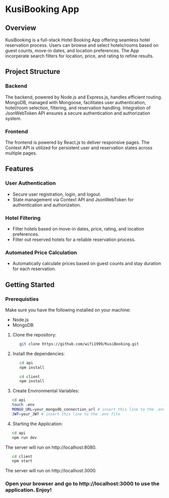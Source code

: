 # KusiBooking App

## Overview 

KusiBooking is a full-stack Hotel Booking App offering seamless hotel reservation process. Users can browse and select hotels/rooms based on guest counts, move-in dates, and location preferences. The App incorperate search filters for location, price, and rating to refine results. 

## Project Structure 

### Backend 
The backend, powered by Node.js and Express.js, handles efficient routing. MongoDB, managed with Mongoose, facilitates user authentication, hotel/room selection, filtering, and reservation handling. Integration of JsonWebToken API ensures a secure authentication and authorization system.

### Frontend 
The frontend is powered by React.js to deliver responsive pages. The Context API is utilized for persistent user and reservation states across multiple pages.

## Features 

### User Authentication 
- Secure user registration, login, and logout.
- State management via Context API and JsonWebToken for authentication and authorization.

### Hotel Filtering
- Filter hotels based on move-in dates, price, rating, and location preferences.
- Filter out reserved hotels for a reliable reservation process.

### Automated Price Calculation
- Automatically calculate prices based on guest counts and stay duration for each reservation.


## Getting Started

### Prerequisties

Make sure you have the following installed on your machine:

- Node.js
- MongoDB

1. Clone the repository:
   ```bash
      git clone https://github.com/wifi1999/KusiBooking.git

2. Install the dependencies:  
   ```bash
      cd api
      npm install
   ```
   ```bash 
      cd client
      npm install
   ```

3. Create Environmental Variables:
```bash
   cd api
   touch .env
   MONGO_URL=your_mongodb_connection_url # insert this line to the .env file
   JWT=your_JWT # insert this line to the .env file
```

4. Starting the Application:
```bash
   cd api
   npm run dev
```
   The server will run on http://localhost:8080.

```bash
   cd client
   npm start
```
   The server will run on http://localhost:3000.

### Open your browser and go to http://localhost:3000 to use the application. Enjoy!

